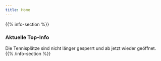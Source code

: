 ```yaml
---
title: Home
---
```


{{% info-section %}}
### Aktuelle Top-Info
Die Tennisplätze sind nicht länger gesperrt und ab jetzt wieder geöffnet.
{{% /info-section %}}
